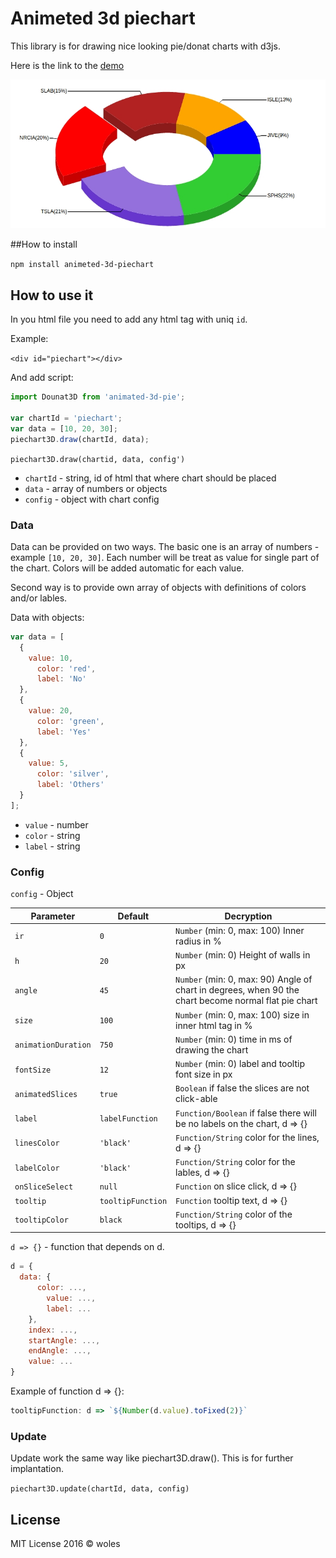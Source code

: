 # Animeted 3d piechart

This library is for drawing nice looking pie/donat charts with d3js.

Here is the link to the [demo](http://animated-3d-piec.usermd.net)

![image][1]  

[1]: ./img/chart.jpg

##How to install 

`npm install animeted-3d-piechart`

## How to use it

In you html file you need to add any html tag with uniq `id`.

Example: 

`<div id="piechart"></div>`

And add script:

```js
import Dounat3D from 'animated-3d-pie';

var chartId = 'piechart';
var data = [10, 20, 30];
piechart3D.draw(chartId, data);
```

`piechart3D.draw(chartid, data, config')`

* `chartId` - string, id of html that where chart should be placed
* `data` - array of numbers or objects
* `config` - object with chart config

### Data

Data can be provided on two ways. The basic one is an array of numbers - example `[10, 20, 30]`. Each number will be treat as value for single part of the chart. Colors will be added automatic for each value.

Second way is to provide own array of objects with definitions of colors and/or lables.

Data with objects:

```js
var data = [
  {
    value: 10,
      color: 'red',
      label: 'No'
  },
  {
    value: 20,
      color: 'green',
      label: 'Yes'
  },
  {
    value: 5,
      color: 'silver',
      label: 'Others'
  }
];
```

* `value` - number
* `color` - string
* `label` - string

### Config

`config` - Object

| Parameter          | Default | Decryption                                           |
|-------------------|---------|---------------------------------------------|
|`ir`               | `0`       |`Number` (min: 0, max: 100) Inner radius in %      |
|`h`            | `20`     |`Number` (min: 0) Height of walls in px               |
|`angle`          | `45`      |`Number` (min: 0, max: 90) Angle of chart in degrees, when 90 the chart become normal flat pie chart |
|`size`             | `100`     |`Number` (min: 0, max: 100) size in inner html tag in % |
|`animationDuration`| `750`     |`Number` (min: 0) time in ms of drawing the chart |
|`fontSize`         | `12`      |`Number` (min: 0) label and tooltip font size in px  |
|`animatedSlices` | `true`    |`Boolean` if false the slices are not click-able |
|`label`      | `labelFunction` | `Function/Boolean` if false there will be no labels on the chart, d => {}|
|`linesColor`   | `'black'`   | `Function/String` color for the lines, d => {}|
|`labelColor`   | `'black'`   | `Function/String` color for the lables, d => {}|
|`onSliceSelect`  | `null`      | `Function` on slice click, d => {} |
|`tooltip`          | `tooltipFunction`| `Function` tooltip text, d => {} |
|`tooltipColor`     | `black`   | `Function/String` color of the tooltips, d => {} |



`d => {}` - function that depends on d. 
```js
d = {
  data: {
      color: ...,
        value: ...,
        label: ...
    },
    index: ...,
    startAngle: ...,
    endAngle: ...,
    value: ...
}
```

Example of function d => {}:

```js
tooltipFunction: d => `${Number(d.value).toFixed(2)}`
```

### Update

Update work the same way like piechart3D.draw(). This is for further implantation.

`piechart3D.update(chartId, data, config)`

## License

MIT License 2016 © woles
